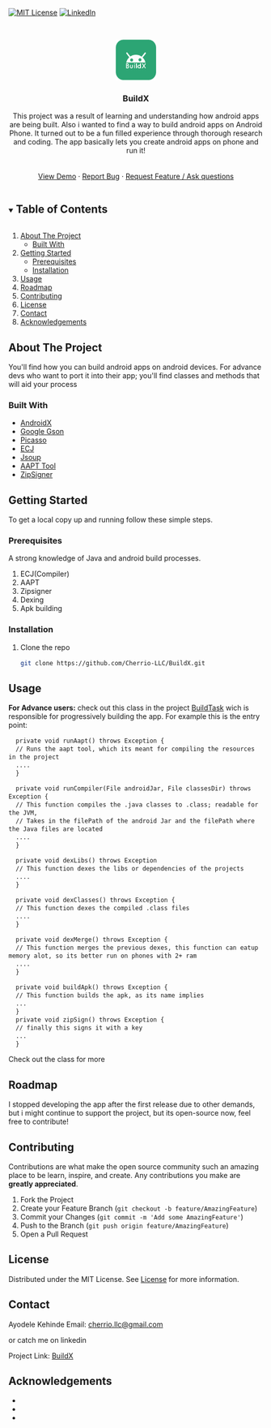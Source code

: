 <!--
*** Thanks for checking out the Best-README-Template. If you have a suggestion
*** that would make this better, please fork the repo and create a pull request
*** or simply open an issue with the tag "enhancement".
*** Thanks again! Now go create something AMAZING! :D
***
***
***
*** To avoid retyping too much info. Do a search and replace for the following:
*** github_username, repo_name, twitter_handle, email, project_title, project_description
-->



<!-- PROJECT SHIELDS -->
<!--
*** I'm using markdown "reference style" links for readability.
*** Reference links are enclosed in brackets [ ] instead of parentheses ( ).
*** See the bottom of this document for the declaration of the reference variables
*** for contributors-url, forks-url, etc. This is an optional, concise syntax you may use.
*** https://www.markdownguide.org/basic-syntax/#reference-style-links
-->

[![MIT License][license-shield]][license-url]
[![LinkedIn][linkedin-shield]][linkedin-url]



<!-- PROJECT LOGO -->
<br />
<p align="center">
  <a href="https://github.com/Cherrio-LLC/BuildX">
    <img src="https://github.com/Cherrio-LLC/BuildX/blob/master/app/src/main/res/drawable/icon.png" alt="Logo" width="80" height="80">
  </a>

  <h3 align="center">BuildX</h3>

  <p align="center">
    This project was a result of learning and understanding how android apps are being built. Also i wanted to find a way to build android apps on Android Phone. It turned out to be a 
    fun filled experience through thorough research and coding. The app basically lets you create android apps on phone and run it!
    <br />
    <a href="https://github.com/github_username/repo_name"><strong></strong></a>
    <br />
    <br />
    <a href="https://github.com/Cherrio-LLC/BuildX/blob/master/app/release/app-release.apk">View Demo</a>
    ·
    <a href="https://github.com/Cherrio-LLC/BuildX/issues">Report Bug</a>
    ·
    <a href="https://github.com/Cherrio-LLC/BuildX/issues">Request Feature / Ask questions </a>
  </p>
</p>



<!-- TABLE OF CONTENTS -->
<details open="open">
  <summary><h2 style="display: inline-block">Table of Contents</h2></summary>
  <ol>
    <li>
      <a href="#about-the-project">About The Project</a>
      <ul>
        <li><a href="#built-with">Built With</a></li>
      </ul>
    </li>
    <li>
      <a href="#getting-started">Getting Started</a>
      <ul>
        <li><a href="#prerequisites">Prerequisites</a></li>
        <li><a href="#installation">Installation</a></li>
      </ul>
    </li>
    <li><a href="#usage">Usage</a></li>
    <li><a href="#roadmap">Roadmap</a></li>
    <li><a href="#contributing">Contributing</a></li>
    <li><a href="#license">License</a></li>
    <li><a href="#contact">Contact</a></li>
    <li><a href="#acknowledgements">Acknowledgements</a></li>
  </ol>
</details>



<!-- ABOUT THE PROJECT -->
## About The Project

You'll find how you can build android apps on android devices. For advance devs who want to port it into their app; you'll find classes and methods
that will aid your process


### Built With

* [AndroidX](https://developer.android.com/jetpack/androidx)
* [Google Gson](https://github.com/google/gson)
* [Picasso](https://square.github.io/picasso)
* [ECJ](www.eclipse.org/downloads)
* [Jsoup](https://jsoup.org)
* [AAPT Tool](elinux.org/Android_aapt)
* [ZipSigner](https://github.com/kellinwood/zip-signer)




<!-- GETTING STARTED -->
## Getting Started

To get a local copy up and running follow these simple steps.

### Prerequisites

A strong knowledge of Java and android build processes.
1. ECJ(Compiler)
2. AAPT
3. Zipsigner
4. Dexing
5. Apk building

### Installation

1. Clone the repo
   ```sh
   git clone https://github.com/Cherrio-LLC/BuildX.git
   ```



<!-- USAGE EXAMPLES -->
## Usage

**For Advance users:** 
check out this class in the project  [BuildTask](https://github.com/Cherrio-LLC/BuildX/blob/master/app/src/main/java/skyestudios/buildx/builderx/BuildTask.java) wich is responsible for
progressively building the app. For example this is the entry point:

```
  private void runAapt() throws Exception {
  // Runs the aapt tool, which its meant for compiling the resources in the project
  ....
  }
```
```
  private void runCompiler(File androidJar, File classesDir) throws Exception {
  // This function compiles the .java classes to .class; readable for the JVM,
  // Takes in the filePath of the android Jar and the filePath where the Java files are located
  ....
  }
```
```
  private void dexLibs() throws Exception
  // This function dexes the libs or dependencies of the projects
  ....
  }
```
```
  private void dexClasses() throws Exception {
  // This function dexes the compiled .class files
  ....
  }
```
```
  private void dexMerge() throws Exception {
  // This function merges the previous dexes, this function can eatup memory alot, so its better run on phones with 2+ ram
  ....
  }
```
```
  private void buildApk() throws Exception {
  // This function builds the apk, as its name implies
  ...
  }
  private void zipSign() throws Exception {
  // finally this signs it with a key
  ...
  }
```
Check out the class for more



<!-- ROADMAP -->
## Roadmap

I stopped developing the app after the first release due to other demands, but i might continue to support the project, but its open-source now, feel free
to contribute!



<!-- CONTRIBUTING -->
## Contributing

Contributions are what make the open source community such an amazing place to be learn, inspire, and create. Any contributions you make are **greatly appreciated**.

1. Fork the Project
2. Create your Feature Branch (`git checkout -b feature/AmazingFeature`)
3. Commit your Changes (`git commit -m 'Add some AmazingFeature'`)
4. Push to the Branch (`git push origin feature/AmazingFeature`)
5. Open a Pull Request



<!-- LICENSE -->
## License

Distributed under the MIT License. See [License](https://github.com/Cherrio-LLC/BuildX/blob/master/LICENSE.md) for more information.



<!-- CONTACT -->
## Contact

Ayodele Kehinde 
Email: cherrio.llc@gmail.com

or catch me on linkedin

Project Link: [BuildX](https://github.com/Cherrio-LLC/BuildX)



<!-- ACKNOWLEDGEMENTS -->
## Acknowledgements

* []()
* []()
* []()





<!-- MARKDOWN LINKS & IMAGES -->
<!-- https://www.markdownguide.org/basic-syntax/#reference-style-links -->
[contributors-shield]: https://img.shields.io/github/contributors/github_username/repo.svg?style=for-the-badge
[contributors-url]: https://github.com/github_username/repo/graphs/contributors
[forks-shield]: https://img.shields.io/github/forks/github_username/repo.svg?style=for-the-badge
[forks-url]: https://github.com/github_username/repo/network/members
[stars-shield]: https://img.shields.io/github/stars/github_username/repo.svg?style=for-the-badge
[stars-url]: https://github.com/github_username/repo/stargazers
[issues-shield]: https://img.shields.io/github/issues/github_username/repo.svg?style=for-the-badge
[issues-url]: https://github.com/github_username/repo/issues
[license-shield]: https://img.shields.io/github/license/github_username/repo.svg?style=for-the-badge
[license-url]: https://github.com/Cherrio-LLC/BuildX/blob/master/LICENSE.md
[linkedin-shield]: https://img.shields.io/badge/-LinkedIn-black.svg?style=for-the-badge&logo=linkedin&colorB=555
[linkedin-url]: https://www.linkedin.com/in/ayodele-kehinde-958578210
